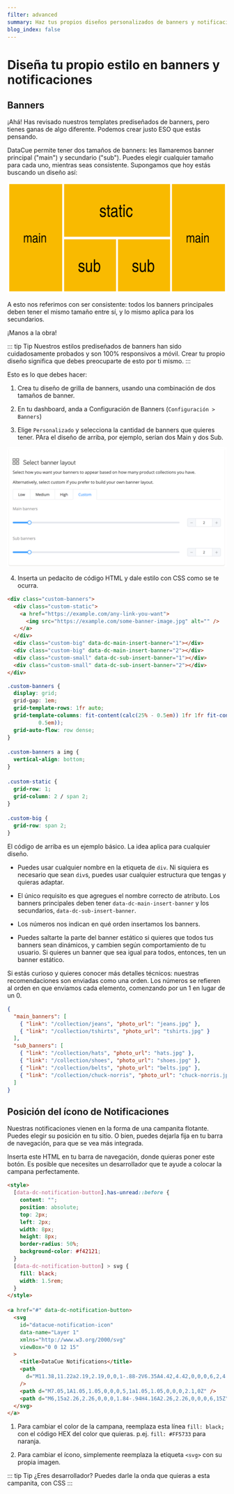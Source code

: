 ```yaml
---
filter: advanced
summary: Haz tus propios diseños personalizados de banners y notificaciones.
blog_index: false
---
```


# Diseña tu propio estilo en banners y notificaciones

## Banners

¡Ahá! Has revisado nuestros templates prediseñados de banners, pero tienes ganas de algo diferente. Podemos crear justo ESO que estás pensando.

DataCue permite tener dos tamaños de banners: les llamaremos banner principal ("main") y secundario ("sub"). Puedes elegir cualquier tamaño para cada uno, mientras seas consistente. Supongamos que hoy estás buscando un diseño así:

![Custom Layout](./images/custom-layout.png)

A esto nos referimos con ser consistente: todos los banners principales deben tener el mismo tamaño entre sí, y lo mismo aplica para los secundarios.

¡Manos a la obra!

::: tip Tip
Nuestros estilos prediseñados de banners han sido cuidadosamente probados y son 100% responsivos a móvil. Crear tu propio diseño significa que debes preocuparte de esto por ti mismo.
:::

Esto es lo que debes hacer:

1. Crea tu diseño de grilla de banners, usando una combinación de dos tamaños de banner.

2. En tu dashboard, anda a Configuración de Banners (`Configuración > Banners`)

3. Elige `Personalizado` y selecciona la cantidad de banners que quieres tener. PAra el diseño de arriba, por ejemplo, serían dos Main y dos Sub.

![Configuración de Banners](./images/banner-settings.png)

4. Inserta un pedacito de código HTML y dale estilo con CSS como se te ocurra.

```html
<div class="custom-banners">
  <div class="custom-static">
    <a href="https://example.com/any-link-you-want">
      <img src="https://example.com/some-banner-image.jpg" alt="" />
    </a>
  </div>
  <div class="custom-big" data-dc-main-insert-banner="1"></div>
  <div class="custom-big" data-dc-main-insert-banner="2"></div>
  <div class="custom-small" data-dc-sub-insert-banner="1"></div>
  <div class="custom-small" data-dc-sub-insert-banner="2"></div>
</div>
```

```css
.custom-banners {
  display: grid;
  grid-gap: 1em;
  grid-template-rows: 1fr auto;
  grid-template-columns: fit-content(calc(25% - 0.5em)) 1fr 1fr fit-content(calc(25% -
          0.5em));
  grid-auto-flow: row dense;
}

.custom-banners a img {
  vertical-align: bottom;
}

.custom-static {
  grid-row: 1;
  grid-column: 2 / span 2;
}

.custom-big {
  grid-row: span 2;
}
```

El código de arriba es un ejemplo básico. La idea aplica para cualquier diseño.

- Puedes usar cualquier nombre en la etiqueta de `div`. Ni siquiera es necesario que sean `div`s, puedes usar cualquier estructura que tengas y quieras adaptar.

- El único requisito es que agregues el nombre correcto de atributo. Los banners principales deben tener `data-dc-main-insert-banner` y los secundarios, `data-dc-sub-insert-banner`.

- Los números nos indican en qué orden insertamos los banners.

- Puedes saltarte la parte del banner estático si quieres que todos tus banners sean dinámicos, y cambien según comportamiento de tu usuario. Si quieres un banner que sea igual para todos, entonces, ten un banner estático.

Si estás curioso y quieres conocer más detalles técnicos: nuestras recomendaciones son enviadas como una orden. Los números se refieren al orden en que enviamos cada elemento, comenzando por un 1 en lugar de un 0.

```json
{
  "main_banners": [
    { "link": "/collection/jeans", "photo_url": "jeans.jpg" },
    { "link": "/collection/tshirts", "photo_url": "tshirts.jpg" }
  ],
  "sub_banners": [
    { "link": "/collection/hats", "photo_url": "hats.jpg" },
    { "link": "/collection/shoes", "photo_url": "shoes.jpg" },
    { "link": "/collection/belts", "photo_url": "belts.jpg" },
    { "link": "/collection/chuck-norris", "photo_url": "chuck-norris.jpg" }
  ]
}
```

## Posición del ícono de Notificaciones

Nuestras notificaciones vienen en la forma de una campanita flotante. Puedes elegir su posición en tu sitio. O bien, puedes dejarla fija en tu barra de navegación, para que se vea más integrada.

Inserta este HTML en tu barra de navegación, donde quieras poner este botón. Es posible que necesites un desarrollador que te ayude a colocar la campana perfectamente.

```html
<style>
  [data-dc-notification-button].has-unread::before {
    content: "";
    position: absolute;
    top: 2px;
    left: 2px;
    width: 8px;
    height: 8px;
    border-radius: 50%;
    background-color: #f42121;
  }
  [data-dc-notification-button] > svg {
    fill: black;
    width: 1.5rem;
  }
</style>

<a href="#" data-dc-notification-button>
  <svg
    id="datacue-notification-icon"
    data-name="Layer 1"
    xmlns="http://www.w3.org/2000/svg"
    viewBox="0 0 12 15"
  >
    <title>DataCue Notifications</title>
    <path
      d="M11.38,11.22a2.19,2.19,0,0,1-.88-2V6.35A4.42,4.42,0,0,0,6,2,4.42,4.42,0,0,0,1.5,6.35V9.23a2.19,2.19,0,0,1-.88,2A1.26,1.26,0,0,0,0,12.32v0a1.23,1.23,0,0,0,1.26,1.22h9.48A1.23,1.23,0,0,0,12,12.35v0A1.26,1.26,0,0,0,11.38,11.22Z"
    />
    <path d="M7.05,1A1.05,1.05,0,0,0,5,1a1.05,1.05,0,0,0,2.1,0Z" />
    <path d="M6,15a2.26,2.26,0,0,0,1.84-.94H4.16A2.26,2.26,0,0,0,6,15Z" />
  </svg>
</a>
```

1. Para cambiar el color de la campana, reemplaza esta línea
   `fill: black;`
   con el código HEX del color que quieras. p.ej. `fill: #FF5733` para naranja.

2. Para cambiar el ícono, simplemente reemplaza la etiqueta `<svg>` con su propia imagen.

::: tip Tip
¿Eres desarrollador? Puedes darle la onda que quieras a esta campanita, con CSS
:::
